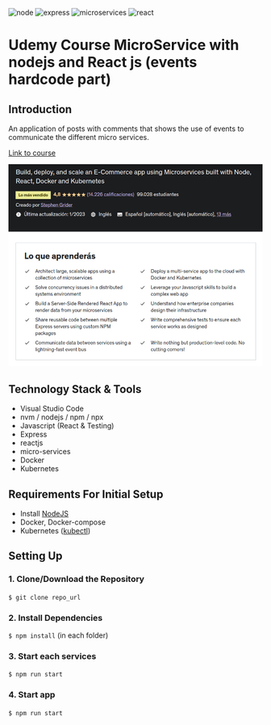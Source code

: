 ![node](https://img.shields.io/badge/node.js-informational?style=flat&logo=node.js&logoColor=white&color=6aa6f8)
![express](https://img.shields.io/badge/express-informational?style=flat&logo=express&logoColor=white&color=6aa6f8)
![microservices](https://img.shields.io/badge/microservices-informational?style=flat&logo=microservices&logoColor=white&color=6aa6f8)
![react](https://img.shields.io/badge/react-informational?style=flat&logo=react&logoColor=white&color=6aa6f8)

# Udemy Course MicroService with nodejs and React js (events hardcode part)

## Introduction

An application of posts with comments that shows the use of events to communicate the different micro services.

[Link to course](https://www.udemy.com/course/microservices-with-node-js-and-react/)

![course image](./.doc/images/course.png)

## Technology Stack & Tools

- Visual Studio Code
- nvm / nodejs / npm / npx
- Javascript (React & Testing)
- Express
- reactjs
- micro-services
- Docker
- Kubernetes

## Requirements For Initial Setup

- Install [NodeJS](https://nodejs.org/)
- Docker, Docker-compose
- Kubernetes ([kubectl](https://kubernetes.io/docs/tasks/tools/install-kubectl-linux/))

## Setting Up
### 1. Clone/Download the Repository
`$ git clone repo_url`

### 2. Install Dependencies
`$ npm install` (in each folder)

### 3. Start each services

  `$ npm run start`

### 4. Start app

  `$ npm run start`

